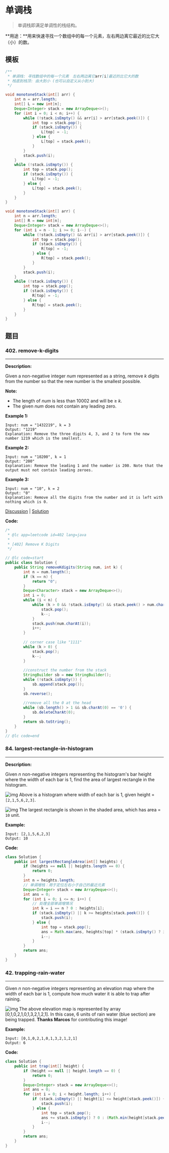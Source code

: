# 单调栈

> 单调栈即满足单调性的栈结构。

**用途：**用来快速寻找一个数组中的每一个元素，左右两边离它最近的比它大（小）的数。

## 模板

```java
/**
 * 单调栈: 寻找数组中的每一个元素　左右两边离它arr[i]最近的比它大的数
 * 栈底到栈顶: 由大到小 (也可以自定义从小到大)
 */

void monotoneStack(int[] arr) {
    int n = arr.length;
    int[] L = new int[n];
    Deque<Integer> stack = new ArrayDeque<>();
    for (int i = 0; i < n; i++) {
        while (!stack.isEmpty() && arr[i] > arr[stack.peek()]) {
            int top = stack.pop();
            if (stack.isEmpty()) {
                L[top] = -1;
            } else {
                L[top] = stack.peek();
            }
        }
        stack.push(i);
    }
    while (!stack.isEmpty()) {
        int top = stack.pop();
        if (stack.isEmpty()) {
            L[top] = -1;
        } else {
            L[top] = stack.peek();
        }
    }
}

void monotoneStack(int[] arr) {
    int n = arr.length;
    int[] R = new int[n];
    Deque<Integer> stack = new ArrayDeque<>();
    for (int i = n - 1; i >= 0; i--) {
        while (!stack.isEmpty() && arr[i] > arr[stack.peek()]) {
            int top = stack.pop();
            if (stack.isEmpty()) {
                R[top] = -1;
            } else {
                R[top] = stack.peek();
            }
        }
        stack.push(i);
    }
    while (!stack.isEmpty()) {
        int top = stack.pop();
        if (stack.isEmpty()) {
            R[top] = -1;
        } else {
            R[top] = stack.peek();
        }
    }
}
```

## 题目

### 402. remove-k-digits

------

**Description:**

Given a non-negative integer *num* represented as a string, remove *k* digits from the number so that the new number is the smallest possible.

**Note:**

- The length of *num* is less than 10002 and will be ≥ *k*.
- The given *num* does not contain any leading zero.

**Example 1:**

```
Input: num = "1432219", k = 3
Output: "1219"
Explanation: Remove the three digits 4, 3, and 2 to form the new number 1219 which is the smallest.
```

**Example 2:**

```
Input: num = "10200", k = 1
Output: "200"
Explanation: Remove the leading 1 and the number is 200. Note that the output must not contain leading zeroes.
```

**Example 3:**

```
Input: num = "10", k = 2
Output: "0"
Explanation: Remove all the digits from the number and it is left with nothing which is 0.
```

[Discussion](https://leetcode.com/problems/remove-k-digits/discuss/?currentPage=1&orderBy=most_votes&query=) | [Solution](https://leetcode.com/problems/remove-k-digits/solution/)

**Code:**

```java
/*
 * @lc app=leetcode id=402 lang=java
 *
 * [402] Remove K Digits
 */

// @lc code=start
public class Solution {
    public String removeKdigits(String num, int k) {
        int n = num.length();
        if (k == n) {
            return "0";            
        }        
        Deque<Character> stack = new ArrayDeque<>();
        int i = 0;
        while (i < n) {
            while (k > 0 && !stack.isEmpty() && stack.peek() > num.charAt(i)) {
                stack.pop();
                k--;
            }
            stack.push(num.charAt(i));
            i++;
        }
        
        // corner case like "1111"
        while (k > 0) {
            stack.pop();
            k--;            
        }
        
        //construct the number from the stack
        StringBuilder sb = new StringBuilder();
        while (!stack.isEmpty()) {
            sb.append(stack.pop());
        }
        sb.reverse();
        
        //remove all the 0 at the head
        while (sb.length() > 1 && sb.charAt(0) == '0') {
            sb.deleteCharAt(0);
        }
        return sb.toString();
    }
}
// @lc code=end
```

### 84. largest-rectangle-in-histogram

------

**Description:**

Given *n* non-negative integers representing the histogram's bar height where the width of each bar is 1, find the area of largest rectangle in the histogram.

 

![img](https://assets.leetcode.com/uploads/2018/10/12/histogram.png)
Above is a histogram where width of each bar is 1, given height = `[2,1,5,6,2,3]`.

![img](https://assets.leetcode.com/uploads/2018/10/12/histogram_area.png)
The largest rectangle is shown in the shaded area, which has area = `10` unit.

**Example:**

```
Input: [2,1,5,6,2,3]
Output: 10
```

**Code:**

```java
class Solution {
    public int largestRectangleArea(int[] heights) {
        if (heights == null || heights.length == 0) {
            return 0;
        }
        int n = heights.length;
        // 单调增栈：用于定位左右小于自己的最近元素
        Deque<Integer> stack = new ArrayDeque<>();
        int ans = 0;
        for (int i = 0; i <= n; i++) {
            // 处理全部单调增情况
            int k = i == n ? 0 : heights[i];
            if (stack.isEmpty() || k >= heights[stack.peek()]) {
                stack.push(i);
            } else {
                int top = stack.pop();
                ans = Math.max(ans, heights[top] * (stack.isEmpty() ? i : i - 1 - stack.peek()));
                i--;
            }
        }
        return ans;
    }
}
```

### 42. trapping-rain-water

------

Given *n* non-negative integers representing an elevation map where the width of each bar is 1, compute how much water it is able to trap after raining.

![img](https://assets.leetcode.com/uploads/2018/10/22/rainwatertrap.png)
The above elevation map is represented by array [0,1,0,2,1,0,1,3,2,1,2,1]. In this case, 6 units of rain water (blue section) are being trapped. **Thanks Marcos** for contributing this image!

**Example:**

```
Input: [0,1,0,2,1,0,1,3,2,1,2,1]
Output: 6
```

**Code:**

```java
class Solution {
    public int trap(int[] height) {
        if (height == null || height.length == 0) {
            return 0;
        }
        Deque<Integer> stack = new ArrayDeque<>();
        int ans = 0;
        for (int i = 0; i < height.length; i++) {
            if (stack.isEmpty() || height[i] <= height[stack.peek()]) {
                stack.push(i);
            } else {
                int top = stack.pop();
                ans += stack.isEmpty() ? 0 : (Math.min(height[stack.peek()], height[i]) - height[top]) * (i - stack.peek() - 1);
                i--;
            }
        }
        return ans;
    }
}
```

